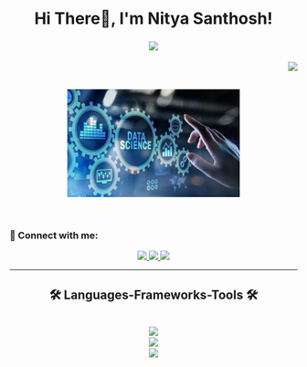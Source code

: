 <h1 align ="center">Hi There👋, I'm Nitya Santhosh!</h1>

<h3 align="center">
  <a href="https://git.io/typing-svg">
    <img src="https://readme-typing-svg.herokuapp.com/?font-Righteous&size=19&center=true&width=500&duration=7000&lines=Passionate+python+programmer;+Data+Scientist+and+Software+Developer;" />
   </a>
</h3>
<img align="right" src="https://visitor-badge.laobi.icu/badge?page_id=nityasanthosh.nityasanthosh" />

<br/>
<br/>

<p align="center">
  <img src="Assets/Data Science Training in Hyderabad.jpg" width="60%">
</p>

<br/>

### 🤝 Connect with me:

<div align="center">
  <a href="mailto:nityasanthosh2004@gmail.com">
    <img src="https://img.shields.io/badge/Gmail-333333?style=for-the-badge&logo=gmail&logoColor=red" />
  </a>
  <a href="https://www.linkedin.com/in/nitya-santhosh-9a4554251/">
    <img src="https://img.shields.io/badge/LinkedIn-0077B5?style=for-the-badge&logo=linkedin&logoColor=white" />
  </a>
  <a href="https://github.com/nityasanthosh">
    <img src="https://img.shields.io/badge/-GitHub-181717?style=for-the-badge&logo=github&logoColor=white" />
  </a>
  
</div>

<hr/>

<h2 align="center">🛠️ Languages-Frameworks-Tools 🛠️</h2>
<br/>
<div align="center">
  <a href="https://skillicons.dev">
    <img src="https://skillicons.dev/icons?i=github,python,cpp,java,mysql,html" /><br>
    <img src="https://skillicons.dev/icons?i=git,tensorflow,sklearn,figma,css,anaconda,vscode,matlab" /><br>
    <img src="https://skillicons.dev/icons?i=md,eclipse,pytorch" /><br>
    
  </a>
</div>



